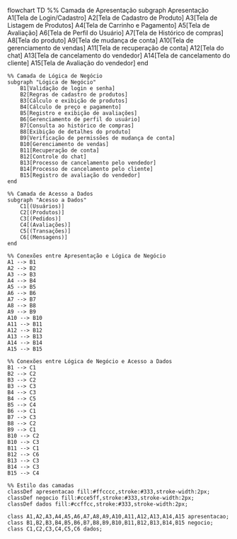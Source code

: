 flowchart TD
    %% Camada de Apresentação
    subgraph Apresentação
        A1[Tela de Login/Cadastro]
        A2[Tela de Cadastro de Produto]
        A3[Tela de Listagem de Produtos]
        A4[Tela de Carrinho e Pagamento]
        A5[Tela de Avaliação]
        A6[Tela de Perfil do Usuário]
        A7[Tela de Histórico de compras]
        A8[Tela do produto]
        A9[Tela de mudança de conta]
        A10[Tela de gerenciamento de vendas]
        A11[Tela de recuperação de conta]
        A12[Tela do chat]
        A13[Tela de cancelamento do vendedor]
        A14[Tela de cancelamento do cliente]
        A15[Tela de Avaliação do vendedor]
    end

    %% Camada de Lógica de Negócio
    subgraph "Lógica de Negócio"
        B1[Validação de login e senha]
        B2[Regras de cadastro de produtos]
        B3[Cálculo e exibição de produtos]
        B4[Cálculo de preço e pagamento]
        B5[Registro e exibição de avaliações]
        B6[Gerenciamento de perfil do usuário]
        B7[Consulta ao histórico de compras]
        B8[Exibição de detalhes do produto]
        B9[Verificação de permissões de mudança de conta]
        B10[Gerenciamento de vendas]
        B11[Recuperação de conta]
        B12[Controle do chat]
        B13[Processo de cancelamento pelo vendedor]
        B14[Processo de cancelamento pelo cliente]
        B15[Registro de avaliação do vendedor]
    end

    %% Camada de Acesso a Dados
    subgraph "Acesso a Dados"
        C1[(Usuários)]
        C2[(Produtos)]
        C3[(Pedidos)]
        C4[(Avaliações)]
        C5[(Transações)]
        C6[(Mensagens)]
    end

    %% Conexões entre Apresentação e Lógica de Negócio
    A1 --> B1
    A2 --> B2
    A3 --> B3
    A4 --> B4
    A5 --> B5
    A6 --> B6
    A7 --> B7
    A8 --> B8
    A9 --> B9
    A10 --> B10
    A11 --> B11
    A12 --> B12
    A13 --> B13
    A14 --> B14
    A15 --> B15

    %% Conexões entre Lógica de Negócio e Acesso a Dados
    B1 --> C1
    B2 --> C2
    B3 --> C2
    B3 --> C3
    B4 --> C3
    B4 --> C5
    B5 --> C4
    B6 --> C1
    B7 --> C3
    B8 --> C2
    B9 --> C1
    B10 --> C2
    B10 --> C3
    B11 --> C1
    B12 --> C6
    B13 --> C3
    B14 --> C3
    B15 --> C4

    %% Estilo das camadas
    classDef apresentacao fill:#ffcccc,stroke:#333,stroke-width:2px;
    classDef negocio fill:#cce5ff,stroke:#333,stroke-width:2px;
    classDef dados fill:#ccffcc,stroke:#333,stroke-width:2px;

    class A1,A2,A3,A4,A5,A6,A7,A8,A9,A10,A11,A12,A13,A14,A15 apresentacao;
    class B1,B2,B3,B4,B5,B6,B7,B8,B9,B10,B11,B12,B13,B14,B15 negocio;
    class C1,C2,C3,C4,C5,C6 dados;
